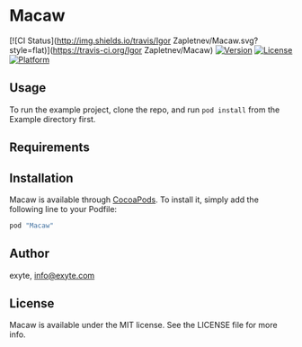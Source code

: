 # Macaw

[![CI Status](http://img.shields.io/travis/Igor Zapletnev/Macaw.svg?style=flat)](https://travis-ci.org/Igor Zapletnev/Macaw)
[![Version](https://img.shields.io/cocoapods/v/Macaw.svg?style=flat)](http://cocoapods.org/pods/Macaw)
[![License](https://img.shields.io/cocoapods/l/Macaw.svg?style=flat)](http://cocoapods.org/pods/Macaw)
[![Platform](https://img.shields.io/cocoapods/p/Macaw.svg?style=flat)](http://cocoapods.org/pods/Macaw)

## Usage

To run the example project, clone the repo, and run `pod install` from the Example directory first.

## Requirements

## Installation

Macaw is available through [CocoaPods](http://cocoapods.org). To install
it, simply add the following line to your Podfile:

```ruby
pod "Macaw"
```

## Author

exyte, [info@exyte.com](mailto:info@exyte.com)

## License

Macaw is available under the MIT license. See the LICENSE file for more info.
